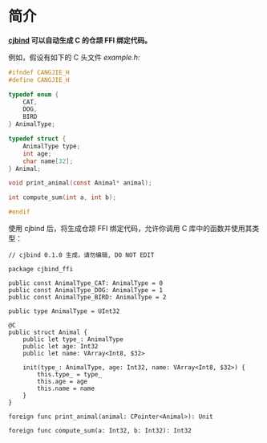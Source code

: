 # 简介

**[cjbind](https://github.com/cjbind/cjbind) 可以自动生成 C 的仓颉 FFI 绑定代码。**

例如，假设有如下的 C 头文件 *example.h*:

```c
#ifndef CANGJIE_H
#define CANGJIE_H

typedef enum {
    CAT,
    DOG,
    BIRD
} AnimalType;

typedef struct {
    AnimalType type;
    int age;
    char name[32];
} Animal;

void print_animal(const Animal* animal);

int compute_sum(int a, int b);

#endif
```

使用 cjbind 后，将生成仓颉 FFI 绑定代码，允许你调用 C 库中的函数并使用其类型：

```cangjie
// cjbind 0.1.0 生成，请勿编辑, DO NOT EDIT

package cjbind_ffi

public const AnimalType_CAT: AnimalType = 0
public const AnimalType_DOG: AnimalType = 1
public const AnimalType_BIRD: AnimalType = 2

public type AnimalType = UInt32

@C
public struct Animal {
    public let type_: AnimalType
    public let age: Int32
    public let name: VArray<Int8, $32>

    init(type_: AnimalType, age: Int32, name: VArray<Int8, $32>) {
        this.type_ = type_
        this.age = age
        this.name = name
    }
}

foreign func print_animal(animal: CPointer<Animal>): Unit

foreign func compute_sum(a: Int32, b: Int32): Int32
```